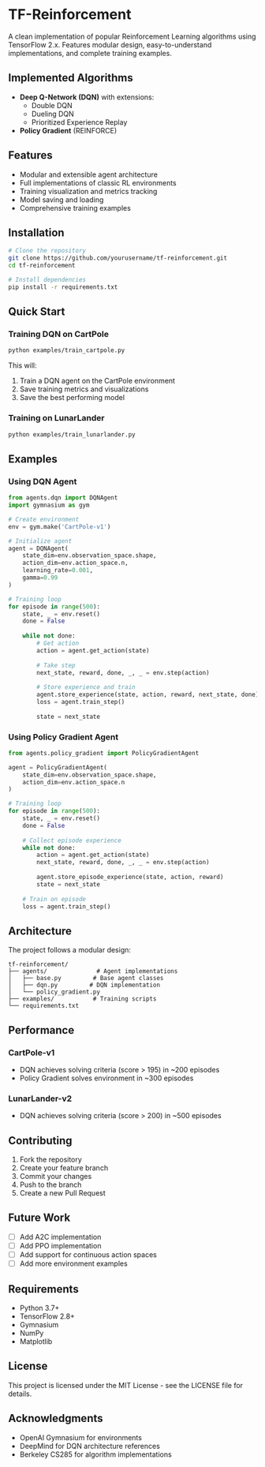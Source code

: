 # TF-Reinforcement

A clean implementation of popular Reinforcement Learning algorithms using TensorFlow 2.x. Features modular design, easy-to-understand implementations, and complete training examples.

## Implemented Algorithms

- **Deep Q-Network (DQN)** with extensions:
  - Double DQN
  - Dueling DQN
  - Prioritized Experience Replay
- **Policy Gradient** (REINFORCE)

## Features

- Modular and extensible agent architecture
- Full implementations of classic RL environments
- Training visualization and metrics tracking
- Model saving and loading
- Comprehensive training examples

## Installation

```bash
# Clone the repository
git clone https://github.com/yourusername/tf-reinforcement.git
cd tf-reinforcement

# Install dependencies
pip install -r requirements.txt
```

## Quick Start

### Training DQN on CartPole

```bash
python examples/train_cartpole.py
```

This will:
1. Train a DQN agent on the CartPole environment
2. Save training metrics and visualizations
3. Save the best performing model

### Training on LunarLander

```bash
python examples/train_lunarlander.py
```

## Examples

### Using DQN Agent

```python
from agents.dqn import DQNAgent
import gymnasium as gym

# Create environment
env = gym.make('CartPole-v1')

# Initialize agent
agent = DQNAgent(
    state_dim=env.observation_space.shape,
    action_dim=env.action_space.n,
    learning_rate=0.001,
    gamma=0.99
)

# Training loop
for episode in range(500):
    state, _ = env.reset()
    done = False
    
    while not done:
        # Get action
        action = agent.get_action(state)
        
        # Take step
        next_state, reward, done, _, _ = env.step(action)
        
        # Store experience and train
        agent.store_experience(state, action, reward, next_state, done)
        loss = agent.train_step()
        
        state = next_state
```

### Using Policy Gradient Agent

```python
from agents.policy_gradient import PolicyGradientAgent

agent = PolicyGradientAgent(
    state_dim=env.observation_space.shape,
    action_dim=env.action_space.n
)

# Training loop
for episode in range(500):
    state, _ = env.reset()
    done = False
    
    # Collect episode experience
    while not done:
        action = agent.get_action(state)
        next_state, reward, done, _, _ = env.step(action)
        
        agent.store_episode_experience(state, action, reward)
        state = next_state
    
    # Train on episode
    loss = agent.train_step()
```

## Architecture

The project follows a modular design:

```
tf-reinforcement/
├── agents/              # Agent implementations
│   ├── base.py         # Base agent classes
│   ├── dqn.py         # DQN implementation
│   └── policy_gradient.py
├── examples/           # Training scripts
└── requirements.txt
```

## Performance

### CartPole-v1
- DQN achieves solving criteria (score > 195) in ~200 episodes
- Policy Gradient solves environment in ~300 episodes

### LunarLander-v2
- DQN achieves solving criteria (score > 200) in ~500 episodes

## Contributing

1. Fork the repository
2. Create your feature branch
3. Commit your changes
4. Push to the branch
5. Create a new Pull Request

## Future Work

- [ ] Add A2C implementation
- [ ] Add PPO implementation
- [ ] Add support for continuous action spaces
- [ ] Add more environment examples

## Requirements

- Python 3.7+
- TensorFlow 2.8+
- Gymnasium
- NumPy
- Matplotlib

## License

This project is licensed under the MIT License - see the LICENSE file for details.

## Acknowledgments

- OpenAI Gymnasium for environments
- DeepMind for DQN architecture references
- Berkeley CS285 for algorithm implementations
